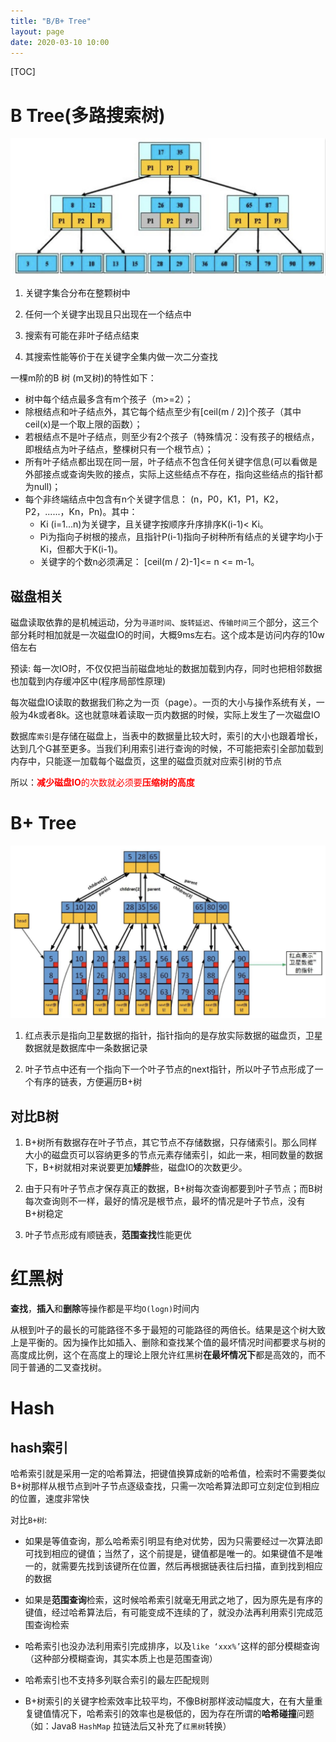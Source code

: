 ```yaml
---
title: "B/B+ Tree"
layout: page
date: 2020-03-10 10:00
---
```


[TOC]

# B Tree(多路搜索树)

![](../../content/java_data_structure/imgs/b_tree.png)

1. 关键字集合分布在整颗树中

2. 任何一个关键字出现且只出现在一个结点中

3. 搜索有可能在非叶子结点结束

4. 其搜索性能等价于在关键字全集内做一次二分查找

一棵m阶的B 树 (m叉树)的特性如下：
* 树中每个结点最多含有m个孩子（m>=2）；
* 除根结点和叶子结点外，其它每个结点至少有[ceil(m / 2)]个孩子（其中ceil(x)是一个取上限的函数）；
* 若根结点不是叶子结点，则至少有2个孩子（特殊情况：没有孩子的根结点，即根结点为叶子结点，整棵树只有一个根节点）；
* 所有叶子结点都出现在同一层，叶子结点不包含任何关键字信息(可以看做是外部接点或查询失败的接点，实际上这些结点不存在，指向这些结点的指针都为null)；
* 每个非终端结点中包含有n个关键字信息： (n，P0，K1，P1，K2，P2，......，Kn，Pn)。其中：
    * Ki (i=1...n)为关键字，且关键字按顺序升序排序K(i-1)< Ki。
    * Pi为指向子树根的接点，且指针P(i-1)指向子树种所有结点的关键字均小于Ki，但都大于K(i-1)。
    * 关键字的个数n必须满足： [ceil(m / 2)-1]<= n <= m-1。

## 磁盘相关

磁盘读取依靠的是机械运动，分为`寻道时间`、`旋转延迟`、`传输时间`三个部分，这三个部分耗时相加就是一次磁盘IO的时间，大概9ms左右。这个成本是访问内存的10w倍左右

预读: 每一次IO时，不仅仅把当前磁盘地址的数据加载到内存，同时也把相邻数据也加载到内存缓冲区中(程序局部性原理)

每次磁盘IO读取的数据我们称之为一页（page）。一页的大小与操作系统有关，一般为4k或者8k。这也就意味着读取一页内数据的时候，实际上发生了一次磁盘IO

数据库`索引`是存储在磁盘上，当表中的数据量比较大时，索引的大小也跟着增长，达到几个G甚至更多。当我们利用索引进行查询的时候，不可能把索引全部加载到内存中，只能逐一加载每个磁盘页，这里的磁盘页就对应索引树的节点

所以：<font color='red'>**减少磁盘IO**的次数就必须要**压缩树的高度**</font>

# B+ Tree

![](../../content/java_data_structure/imgs/BAddTree.png)

1. 红点表示是指向卫星数据的指针，指针指向的是存放实际数据的磁盘页，卫星数据就是数据库中一条数据记录

2. 叶子节点中还有一个指向下一个叶子节点的next指针，所以叶子节点形成了一个有序的链表，方便遍历B+树

## 对比B树

1. B+树所有数据存在叶子节点，其它节点不存储数据，只存储索引。那么同样大小的磁盘页可以容纳更多的节点元素存储索引，如此一来，相同数量的数据下，B+树就相对来说要更加**矮胖**些，磁盘IO的次数更少。

2. 由于只有叶子节点才保存真正的数据，B+树每次查询都要到叶子节点；而B树每次查询则不一样，最好的情况是根节点，最坏的情况是叶子节点，没有B+树稳定

3. 叶子节点形成有顺链表，**范围查找**性能更优

# 红黑树

**查找**，**插入**和**删除**等操作都是平均`O(logn)`时间内

从根到叶子的最长的可能路径不多于最短的可能路径的两倍长。结果是这个树大致上是平衡的。因为操作比如插入、删除和查找某个值的最坏情况时间都要求与树的高度成比例，这个在高度上的理论上限允许红黑树**在最坏情况下**都是高效的，而不同于普通的二叉查找树。

# Hash

## hash索引

哈希索引就是采用一定的哈希算法，把键值换算成新的哈希值，检索时不需要类似B+树那样从根节点到叶子节点逐级查找，只需一次哈希算法即可立刻定位到相应的位置，速度非常快

对比`B+树`:

* 如果是等值查询，那么哈希索引明显有绝对优势，因为只需要经过一次算法即可找到相应的键值；当然了，这个前提是，键值都是唯一的。如果键值不是唯一的，就需要先找到该键所在位置，然后再根据链表往后扫描，直到找到相应的数据

* 如果是**范围查询**检索，这时候哈希索引就毫无用武之地了，因为原先是有序的键值，经过哈希算法后，有可能变成不连续的了，就没办法再利用索引完成范围查询检索

* 哈希索引也没办法利用索引完成排序，以及`like ‘xxx%’`这样的部分模糊查询（这种部分模糊查询，其实本质上也是范围查询）

* 哈希索引也不支持多列联合索引的最左匹配规则

* B+树索引的关键字检索效率比较平均，不像B树那样波动幅度大，在有大量重复键值情况下，哈希索引的效率也是极低的，因为存在所谓的**哈希碰撞**问题（如：Java8 `HashMap` 拉链法后又补充了`红黑树`转换）
